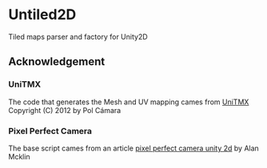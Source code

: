 # Untiled2D

Tiled maps parser and factory for Unity2D

## Acknowledgement

### UniTMX

The code that generates the Mesh and UV mapping cames from [UniTMX](https://bitbucket.org/PolCPP/unitmx)
Copyright (C) 2012 
by Pol Cámara 

### Pixel Perfect Camera

The base script cames from an article [pixel perfect camera unity 2d](http://aidtech-game.com/pixel-perfect-camera-unity-2d/) by Alan Mcklin